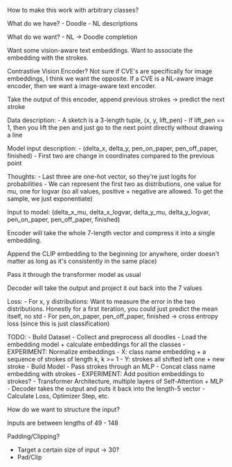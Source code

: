 How to make this work with arbitrary classes?

What do we have?
    - Doodle - NL descriptions

What do we want?
    - NL -> Doodle completion

Want some vision-aware text embeddings. Want to associate the embedding with the strokes. 

Contrastive Vision Encoder? Not sure if CVE's are specifically for image embeddings, I think we want the opposite. If a CVE is a NL-aware image encoder, then we want a image-aware text encoder.

Take the output of this encoder, append previous strokes -> predict the next stroke

Data description:
    - A sketch is a 3-length tuple, (x, y, lift_pen)
    - If lift_pen == 1, then you lift the pen and just go to the next point directly without drawing a line


Model input description:
    - (delta_x, delta_y, pen_on_paper, pen_off_paper, finished)
    - First two are change in coordinates compared to the previous point

Thoughts:
    - Last three are one-hot vector, so they're just logits for probabilities
    - We can represent the first two as distributions, one value for mu, one for logvar (so all values, positive + negative are allowed. To get the sample, we just exponentiate)


Input to model: (delta_x_mu, delta_x_logvar, delta_y_mu, delta_y_logvar, pen_on_paper, pen_off_paper, finished)

Encoder will take the whole 7-length vector and compress it into a single embedding.

Append the CLIP embedding to the beginning (or anywhere, order doesn't matter as long as it's consistently in the same place)

Pass it through the transformer model as usual

Decoder will take the output and project it out back into the 7 values

Loss:
    - For x, y distributions: Want to measure the error in the two distributions. Honestly for a first iteration, you could just predict the mean itself, no std
    - For pen_on_paper, pen_off_paper, finished -> cross entropy loss (since this is just classification)


TODO:
    - Build Dataset
        - Collect and preprocess all doodles
        - Load the embedding model + calculate embeddings for all the classes
        - EXPERIMENT: Normalize embeddings
        - X: class name embedding + a sequence of strokes of length k, k >= 1
        - Y: strokes all shifted left one + new stroke
    - Build Model
        - Pass strokes through an MLP
        - Concat class name embedding with strokes
        - EXPERIMENT: Add position embeddings to strokes?
        - Transformer Architecture, multiple layers of Self-Attention + MLP
        - Decoder takes the output and puts it back into the length-5 vector
        - Calculate Loss, Optimizer Step, etc.


How do we want to structure the input?

Inputs are between lengths of 49 - 148

Padding/Clipping?
 - Target a certain size of input -> 30?
 - Pad/Clip
 